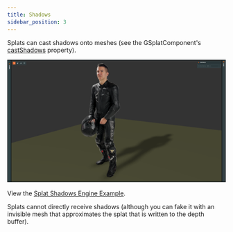 ```yaml
---
title: Shadows
sidebar_position: 3
---
```


Splats can cast shadows onto meshes (see the GSplatComponent's [castShadows](https://api.playcanvas.com/engine/classes/GSplatComponent.html#castshadows) property).

![Splat Shadows](/img/user-manual/gaussian-splatting/splat-shadows.png)

View the [Splat Shadows Engine Example](https://playcanvas.github.io/#/gaussian-splatting/simple).

Splats cannot directly receive shadows (although you can fake it with an invisible mesh that approximates the splat that is written to the depth buffer).
